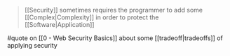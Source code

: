 > [[Security]] sometimes requires the programmer to add some [[Complex|Complexity]] in order to protect the [[Software|Application]]

#quote on [[0 - Web Security Basics]] about some [[tradeoff|tradeoffs]] of applying security
